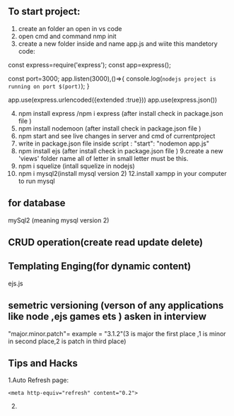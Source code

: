 

## To start project:
1. create an folder an open in vs code
2. open cmd and command nmp init
3. create a new folder inside and name app.js and wiite this mandetory code:

const express=require('express');
const app=express();

<!-- setting port constant to port=3000 -->
const port=3000;
app.listen(3000),()=>{
    console.log(`nodejs project is running on port $(port)`);
}

  <!--  telling nodejs that data is comming form backend -->
app.use(express.urlencoded({extended :true}))
app.use(express.json())

4. npm install express /npm i express (after install check in package.json file  ) 
5. npm install nodemoon (after install check in package.json file )
6. npm start and see live changes in server and cmd of  currentproject
7. write in package.json file inside script : "start": "nodemon app.js"
8. npm install ejs (after install check in package.json file )
9.create a new 'views'  folder name all of letter in small letter must be this.
10. npm i squelize (intall squelize in nodejs)
11. npm i mysql2(install mysql version 2)
12.install xampp in your computer to run mysql


## for database
mySql2 (meaning mysql version 2)

## CRUD operation(create read update delete)



## Templating Enging(for dynamic content)
ejs.js

## semetric versioning (verson of any applications like node ,ejs games ets )  asken in interview
"major.minor.patch"= example = "3.1.2"(3 is major the first place ,1 is minor in second place,2 is patch in third place)

## Tips and Hacks
1.Auto Refresh page:
 <!-- to auto refresh page the time you want  set inside content inside head tag -->
    <meta http-equiv="refresh" content="0.2">

2.





